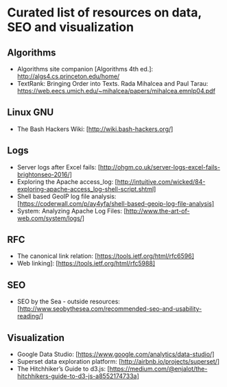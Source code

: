 # Curated list of resources on data, SEO and visualization

## Algorithms
* Algorithms site companion [Algorithms 4th ed.]: http://algs4.cs.princeton.edu/home/
* TextRank: Bringing Order into Texts. Rada Mihalcea and Paul Tarau: https://web.eecs.umich.edu/~mihalcea/papers/mihalcea.emnlp04.pdf

## Linux GNU
* The Bash Hackers Wiki: [http://wiki.bash-hackers.org/]

## Logs
* Server logs after Excel fails: [http://ohgm.co.uk/server-logs-excel-fails-brightonseo-2016/]
* Exploring the Apache access_log: [http://intuitive.com/wicked/84-exploring-apache-access_log-shell-script.shtml]
* Shell based GeoIP log file analysis: [https://coderwall.com/p/ay4yfa/shell-based-geoip-log-file-analysis]
* System: Analyzing Apache Log Files: [http://www.the-art-of-web.com/system/logs/]

## RFC 
* The canonical link relation: [https://tools.ietf.org/html/rfc6596]
* Web linking]: [https://tools.ietf.org/html/rfc5988]

## SEO
* SEO by the Sea - outside resources: [http://www.seobythesea.com/recommended-seo-and-usability-reading/]

## Visualization
* Google Data Studio: [https://www.google.com/analytics/data-studio/]
* Superset data exploration platform: [http://airbnb.io/projects/superset/]
* The Hitchhiker’s Guide to d3.js: [https://medium.com/@enjalot/the-hitchhikers-guide-to-d3-js-a8552174733a]

